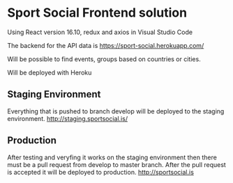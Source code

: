 # Sport Social Frontend solution

Using React version 16.10, redux and axios in Visual Studio Code

The backend for the API data is https://sport-social.herokuapp.com/

Will be possible to find events, groups based on countries or cities.

Will be deployed with Heroku
## Staging Environment
Everything that is pushed to branch develop will be deployed to the staging environment.
http://staging.sportsocial.is/


## Production
After testing and veryfing it works on the staging environment then there must be a pull request from develop to master branch. After the pull request is accepted it will be deployed to production.
http://sportsocial.is
